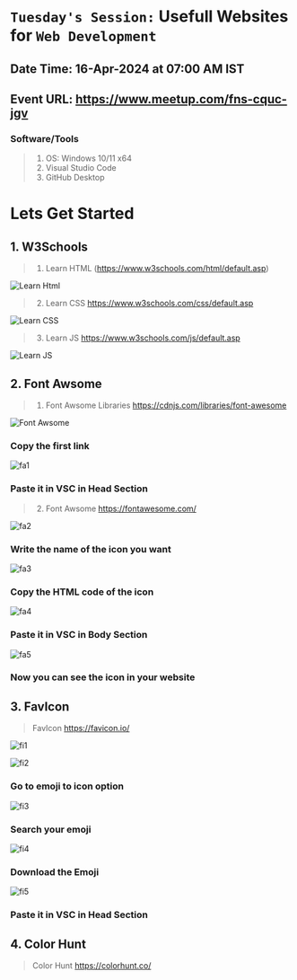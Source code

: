# `Tuesday's Session:` Usefull Websites for `Web Development`

## Date Time: 16-Apr-2024 at 07:00 AM IST

## Event URL: <https://www.meetup.com/fns-cquc-jgv>

### Software/Tools

> 1. OS: Windows 10/11 x64
> 2. Visual Studio Code
> 3. GitHub Desktop

# Lets Get Started

## 1. W3Schools

> 1. Learn HTML
(https://www.w3schools.com/html/default.asp)

![Learn Html](https://github.com/rahiltariq07/starter/blob/main/documentation/images/imglearnhtml.png)

> 2. Learn CSS
<https://www.w3schools.com/css/default.asp>

![Learn CSS](https://github.com/rahiltariq07/starter/blob/main/documentation/images/imglearncss.png)

> 3. Learn JS
<https://www.w3schools.com/js/default.asp>

![Learn JS](https://github.com/rahiltariq07/starter/blob/main/documentation/images/imglearnjs.png)

## 2. Font Awsome

> 1. Font Awsome Libraries
<https://cdnjs.com/libraries/font-awesome>

![Font Awsome](https://github.com/rahiltariq07/starter/blob/main/documentation/images/fontawsomelib.png)
### Copy the first link

![fa1](https://github.com/rahiltariq07/starter/blob/main/documentation/images/fa1.png)
### Paste it in VSC in Head Section

> 2. Font Awsome
<https://fontawesome.com/>

![fa2](https://github.com/rahiltariq07/starter/blob/main/documentation/images/fa2.png)
### Write the name of the icon you want

![fa3](https://github.com/rahiltariq07/starter/blob/main/documentation/images/fa3.png)
### Copy the HTML code of the icon

![fa4](https://github.com/rahiltariq07/starter/blob/main/documentation/images/fa4.png)
### Paste it in VSC in Body Section

![fa5](https://github.com/rahiltariq07/starter/blob/main/documentation/images/fa5.png)
### Now you can see the icon in your website

## 3. FavIcon

> FavIcon
<https://favicon.io/>

![fi1](https://github.com/rahiltariq07/starter/blob/main/documentation/images/fi1.png)

![fi2](https://github.com/rahiltariq07/starter/blob/main/documentation/images/fi2.png)
### Go to emoji to icon option

![fi3](https://github.com/rahiltariq07/starter/blob/main/documentation/images/fi3.png)
### Search your emoji

![fi4](https://github.com/rahiltariq07/starter/blob/main/documentation/images/fi4.png)
### Download the Emoji

![fi5](https://github.com/rahiltariq07/starter/blob/main/documentation/images/fi5.png)
### Paste it in VSC in Head Section

## 4. Color Hunt

> Color Hunt 
<https://colorhunt.co/>

